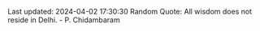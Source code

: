Last updated: 2024-04-02 17:30:30
Random Quote: All wisdom does not reside in Delhi. - P. Chidambaram